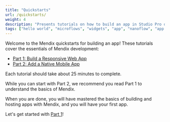 ```yaml
---
title: "Quickstarts"
url: /quickstarts/
weight: 4
description: "Presents tutorials on how to build an app in Studio Pro quickly and easily."
tags: ["hello world", "microflows", "widgets", "app", "nanoflow", "app development"]
---
```


Welcome to the Mendix quickstarts for building an app! These tutorials cover the essentials of Mendix development:

* [Part 1: Build a Responsive Web App](/quickstarts/part1/)
* [Part 2: Add a Native Mobile App](/quickstarts/part2/)

Each tutorial should take about 25 minutes to complete. 

While you can start with Part 2, we recommend you read Part 1 to understand the basics of Mendix.

When you are done, you will have mastered the basics of building and hosting apps with Mendix, and you will have your first app.

Let's get started with [Part 1](/quickstarts/part1/)!
